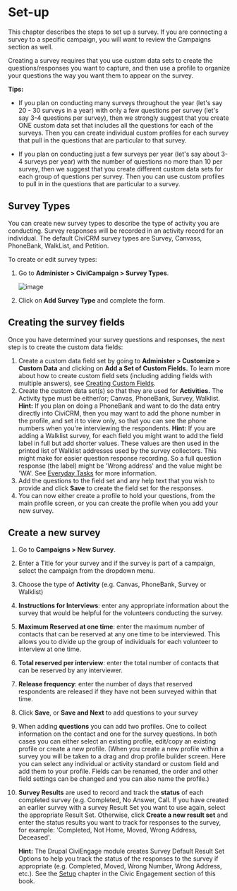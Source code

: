 # Set-up

This chapter describes the steps to set up a survey. If you are
connecting a survey to a specific campaign, you will want to review the
Campaigns section as well.

Creating a survey requires that you use custom data sets to create the
questions/responses you want to capture, and then use a profile to
organize your questions the way you want them to appear on the survey.


**Tips:**

-   If you plan on conducting many surveys throughout the year (let's
    say 20 - 30 surveys in a year) with only a few questions per survey
    (let's say 3-4 questions per survey), then we strongly suggest that
    you create ONE custom data set that includes all the questions for
    each of the surveys. Then you can create individual custom profiles
    for each survey that pull in the questions that are particular to
    that survey.

-   If you plan on conducting just a few surveys per year (let's say
    about 3-4 surveys per year) with the number of questions no more
    than 10 per survey, then we suggest that you create different custom
    data sets for each group of questions per survey. Then you can use
    custom profiles to pull in in the questions that are particular to a
    survey. 

## Survey Types

You can create new survey types to describe the type of activity you are
conducting. Survey responses will be recorded in an activity record for
an individual. The default CiviCRM survey types are Survey, Canvass,
PhoneBank, WalkList, and Petition.

To create or edit survey types:

1.  Go to **Administer > CiviCampaign > Survey Types**. 

    ![image](../img/survey_config_types.png)

2.  Click on **Add Survey Type** and complete the form.

## Creating the survey fields

Once you have determined your survey questions and responses, the next
step is to create the custom data fields:

1.  Create a custom data field set by going to **Administer > Customize > Custom Data** and clicking on **Add a Set of Custom Fields.** To learn more about how to create custom field sets (including adding fields with multiple answers), see [Creating
    Custom Fields](../organising-your-data/creating-custom-fields.md).
2.  Create the custom data set(s) so that they are used for **Activities.** The Activity type must be either/or; Canvas, PhoneBank, Survey, Walklist. **Hint:** If you plan on doing a PhoneBank and want to do the data entry directly into CiviCRM, then you may want to add the phone number in the profile, and set it to view only, so that you can see the phone numbers when you're interviewing the respondents. **Hint:** If you are adding a Walklist survey, for each field you might want to add the field label in full but add shorter values. These values are then used in the printed list of Walklist addresses used by the survey collectors. This might make for easier question response recording. So a full question response (the label) might be 'Wrong address' and the value might be 'WA'. See [Everyday Tasks](everyday-tasks.md) for more information.
3.  Add the questions to the field set and any help text that you wish
    to provide and click **Save** to create the field set for the
    responses.
4.  You can now either create a profile to hold your questions, from the
    main profile screen, or you can create the profile when you add your
    new survey.

## Create a new survey

1.  Go to **Campaigns > New Survey**.
2.  Enter a Title for your survey and if the survey is part of a
    campaign, select the campaign from the dropdown menu.
3.  Choose the type of **Activity** (e.g. Canvas, PhoneBank, Survey or
    Walklist)
4.  **Instructions for Interviews**: enter any appropriate information
    about the survey that would be helpful for the volunteers conducting
    the survey.
5.  **Maximum Reserved at one time**: enter the maximum number of
    contacts that can be reserved at any one time to be interviewed.
    This allows you to divide up the group of individuals for each
    volunteer to interview at one time.
6.  **Total reserved per interview**: enter the total number of contacts
    that can be reserved by any interviewer.
7.  **Release frequency**: enter the number of days that reserved
    respondents are released if they have not been surveyed within that
    time.
8.  Click **Save**, or **Save and Next** to add questions to your survey
9.  When adding **questions** you can add two profiles. One to collect
    information on the contact and one for the survey questions. In both
    cases you can either select an existing profile, edit/copy an
    existing profile or create a new profile. (When you create a new profile within a survey you will be taken to a drag and drop profile builder screen. Here you can select any individual or activity standard or custom field and add them to your profile.
Fields can be renamed, the order and other field settings can be changed
and you can also name the profile.)
10. **Survey Results** are used to record and track the **status** of
    each completed survey (e.g. Completed, No Answer, Call. If you
    have created an earlier survey with a survey Result Set you want to
    use again, select the appropriate Result Set. Otherwise,
    click **Create a new result set** and enter the status results you
    want to track for responses to the survey, for example: 'Completed,
    Not Home, Moved, Wrong Address, Deceased'.

    **Hint:** The Drupal CiviEngage module creates Survey Default Result Set Options to help you track the status of the responses to the survey if appropriate (e.g. Completed, Moved, Wrong Number, Wrong Address, etc.). See the [Setup](../civic-engagement/set-up.md) chapter in the Civic Engagement section of this book. 
